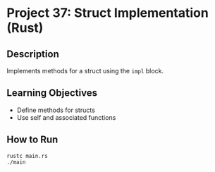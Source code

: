 # Project 37: Struct Implementation (Rust)

## Description
Implements methods for a struct using the `impl` block.

## Learning Objectives
- Define methods for structs
- Use self and associated functions

## How to Run
```
rustc main.rs
./main
```
